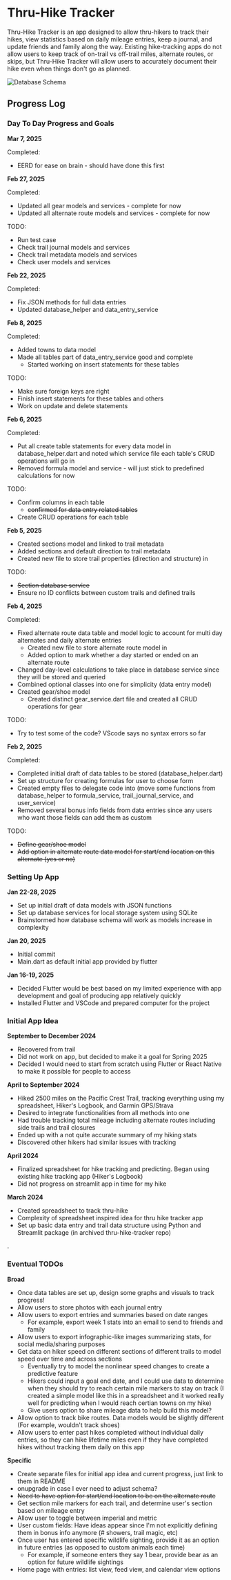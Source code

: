# Thru-Hike Tracker

Thru-Hike Tracker is an app designed to allow thru-hikers to track their hikes, view statistics based on daily mileage entries, keep a journal, and update friends and family along the way. Existing hike-tracking apps do not allow users to keep track of on-trail vs off-trail miles, alternate routes, or skips, but Thru-Hike Tracker will allow users to accurately document their hike even when things don't go as planned.

![Database Schema](notes/thru_hike_tracker_schema.png)

## Progress Log

### Day To Day Progress and Goals

**Mar 7, 2025**

Completed:
* EERD for ease on brain - should have done this first


**Feb 27, 2025**

Completed:
* Updated all gear models and services - complete for now
* Updated all alternate route models and services - complete for now

TODO:
* Run test case
* Check trail journal models and services
* Check trail metadata models and services
* Check user models and services

**Feb 22, 2025**

Completed:
* Fix JSON methods for full data entries
* Updated database_helper and data_entry_service

**Feb 8, 2025**

Completed:
* Added towns to data model
* Made all tables part of data_entry_service good and complete
    * Started working on insert statements for these tables

TODO:
* Make sure foreign keys are right
* Finish insert statements for these tables and others
* Work on update and delete statements

**Feb 6, 2025**

Completed:
* Put all create table statements for every data model in database_helper.dart and noted which service file each table's CRUD operations will go in
* Removed formula model and service - will just stick to predefined calculations for now

TODO:
* Confirm columns in each table
    * ~~confirmed for data entry related tables~~
* Create CRUD operations for each table

**Feb 5, 2025**
* Created sections model and linked to trail metadata
* Added sections and default direction to trail metadata
* Created new file to store trail properties (direction and structure) in

TODO:
* ~~Section database service~~
* Ensure no ID conflicts between custom trails and defined trails


**Feb 4, 2025**


Completed:
* Fixed alternate route data table and model logic to account for multi day alternates and daily alternate entries
    * Created new file to store alternate route model in
    * Added option to mark whether a day started or ended on an alternate route
* Changed day-level calculations to take place in database service since they will be stored and queried
* Combined optional classes into one for simplicity (data entry model)
* Created gear/shoe model
    * Created distinct gear_service.dart file and created all CRUD operations for gear

TODO:
* Try to test some of the code? VScode says no syntax errors so far


**Feb 2, 2025**


Completed:
* Completed initial draft of data tables to be stored (database_helper.dart)
* Set up structure for creating formulas for user to choose form
* Created empty files to delegate code into (move some functions from database_helper to formula_service, trail_journal_service, and user_service)
* Removed several bonus info fields from data entries since any users who want those fields can add them as custom

TODO:
* ~~Define gear/shoe model~~
* ~~Add option in alternate route data model for start/end location on this alternate (yes or no)~~


### Setting Up App

**Jan 22-28, 2025**
* Set up initial draft of data models with JSON functions
* Set up database services for local storage system using SQLite
* Brainstormed how database schema will work as models increase in complexity

**Jan 20, 2025**
* Initial commit
* Main.dart as default initial app provided by flutter

**Jan 16-19, 2025**
* Decided Flutter would be best based on my limited experience with app development and goal of producing app relatively quickly
* Installed Flutter and VSCode and prepared computer for the project

### Initial App Idea
**September to December 2024**
* Recovered from trail
* Did not work on app, but decided to make it a goal for Spring 2025
* Decided I would need to start from scratch using Flutter or React Native to make it possible for people to access

**April to September 2024**
* Hiked 2500 miles on the Pacific Crest Trail, tracking everything using my spreadsheet, Hiker's Logbook, and Garmin GPS/Strava
* Desired to integrate functionalities from all methods into one
* Had trouble tracking total mileage including alternate routes including side trails and trail closures
* Ended up with a not quite accurate summary of my hiking stats
* Discovered other hikers had similar issues with tracking

**April 2024**
* Finalized spreadsheet for hike tracking and predicting. Began using existing hike tracking app (Hiker's Logbook)
* Did not progress on streamlit app in time for my hike

**March 2024**
* Created spreadsheet to track thru-hike
* Complexity of spreadsheet inspired idea for thru hike tracker app
* Set up basic data entry and trail data structure using Python and Streamlit package (in archived thru-hike-tracker repo)


.


### Eventual TODOs
**Broad**
* Once data tables are set up, design some graphs and visuals to track progress!
* Allow users to store photos with each journal entry
* Allow users to export entries and summaries based on date ranges
    * For example, export week 1 stats into an email to send to friends and family
* Allow users to export infographic-like images summarizing stats, for social media/sharing purposes
* Get data on hiker speed on different sections of different trails to model speed over time and across sections
    * Eventually try to model the nonlinear speed changes to create a predictive feature
    * Hikers could input a goal end date, and I could use data to determine when they should try to reach certain mile markers to stay on track (I created a simple model like this in a spreadsheet and it worked really well for predicting when I would reach certian towns on my hike)
    * Give users option to share mileage data to help build this model?
* Allow option to track bike routes. Data models would be slightly different (For example, wouldn't track shoes)
* Allow users to enter past hikes completed without individual daily entries, so they can hike lifetime miles even if they have completed hikes without tracking them daily on this app

**Specific**
* Create separate files for initial app idea and current progress, just link to them in README
* onupgrade in case I ever need to adjust schema?
* ~~Need to have option for start/end location to be on the alternate route~~
* Get section mile markers for each trail, and determine user's section based on mileage entry
* Allow user to toggle between imperial and metric
* User custom fields: Have ideas appear since I'm not explicitly defining them in bonus info anymore (# showers, trail magic, etc)
* Once user has entered specific wildlife sighting, provide it as an option in future entries (as opposed to custom animals each time)
    * For example, if someone enters they say 1 bear, provide bear as an option for future wildlife sightings
* Home page with entries: list view, feed view, and calendar view options
